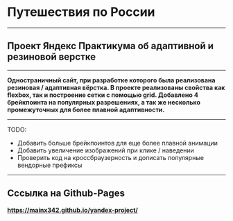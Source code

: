 # Путешествия по России

---

## Проект Яндекс Практикума об адаптивной и резиновой верстке

---

**Одностраничный сайт, при разработке которого была реализована резиновая / адаптивная вёрстка. В проекте реализованы свойства как flexbox, так и построение сетки с помощью grid. Добавлено 4 брейкпоинта на популярных разрешениях, а так же несколько промежуточных для более плавной адаптивности.**

---

TODO:

- Добавить больше брейкпоинтов для еще более плавной анимации
- Добавить увеличение изображений при клике / наведении
- Проверить код на кроссбраузерность и дописать популярные вендорные префиксы


---
## Сссылка на Github-Pages
**https://mainx342.github.io/yandex-project/**
